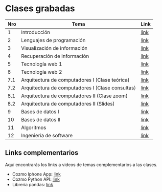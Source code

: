 # Clases grabadas

| Nro | Tema | Link |
| ------------- | ------------- | ------------- |
| 1 | Introducción | [link](https://drive.google.com/file/d/1AUYGBf8pI2Aa-6iegqEWTvNUMoJ-FnDx/view) |
| 2 | Lenguajes de programación | [link](https://drive.google.com/file/d/13fI5MxdFKZbuETgciqPSi6Lk9nKK0mgh/view) |
| 3 | Visualización de información | [link](https://drive.google.com/file/d/1YpxFnzsPkbLflXN8QuK39hkQljco_0GI/view) |
| 4 | Recuperación de información | [link](https://drive.google.com/file/d/153UtsHNuLwNwYUWX7xK0HTNxelNRpjAS/view) |
| 5 | Tecnología web 1 | [link](https://drive.google.com/file/d/19t3M5FaMk76qE5c6s2JhvfL5MUzJrJ3y/view) |
| 6 | Tecnología web 2 | [link](https://drive.google.com/file/d/13VYykoM5Eow-g1minRoQ8r4_tGVSXQaH/view) |
| 7.1 | Arquitectura de computadores I (Clase teórica) | [link](https://www.youtube.com/watch?v=nkrGCRknoL8) |
| 7.2 | Arquitectura de computadores I (Clase consultas) | [link](https://drive.google.com/file/d/1SxmVe_y4IrJwmWRvE_xlf-y0JvZJTHeB/view) |
| 8.1 | Arquitectura de computadores II (Clase zoom) | [link](https://zoom.us/rec/share/U11YyMCJeE41Df0Wu-6aQMBKwVeVM-nGMeGK2TaEQ5sOfFzgeLFl3XzXNSRMqpzN.r1YxyM9mrrknJwE2) |
| 8.2 | Arquitectura de computadores II (Slides) | [link](http://iic2333.ing.puc.cl/slides/exploratorio-os.html#/1/2) |
| 9 | Bases de datos I | [link](https://zoom.us/rec/play/IfqsjKtPsgjBySEVhp19d7EQHQ2qHDFQ4uaoKzSwi9eU_WO6SvfbkrqQDnwmJNe9gPn1ZtDhdJoO3_OR.1w64iCP0BbO3HDwA?continueMode=true&_x_zm_rtaid=6feMqbgzQZym9FM3aXjjvw.1618328005648.0df7d417e98f7458f12d9850c0407e4d&_x_zm_rhtaid=588) |
| 10 | Bases de datos II | [link](https://drive.google.com/drive/folders/1N35uLAGcDidznwzys_47WOu6ZKYFtV6r) |
| 11 | Algoritmos | [link](https://zoom.us/rec/play/IIXUohT1GOC2Pqajjjn-4SvD-abu-zNWGu9-O3lo0VXaf0Oy8a5LQHx_cxRcAF1_xLaix7Dmk7dofZUB.0wf7FrfXPw6i_xnh) |
| 12 | Ingeniería de software | [link](https://zoom.us/rec/share/htzO7-ei5xvy2AbN5TAT4s50hO9gWIYLda8VigV9PXS93MpWN71dQFaamnNbWKLO.CyCFsn-MQDqeCeR2) |

## Links complementarios
Aquí encontrarás los links a videos de temas complementarios a las clases.

- Cozmo Iphone App: [link](https://www.youtube.com/watch?v=kt-KYA7YAqg&feature=youtu.be)
- Cozmo Python API: [link](https://www.youtube.com/watch?v=AlKf4WIgK9s)
- Librería pandas: [link](https://drive.google.com/file/d/1iwynpbZfy2UF491bj8uMbnQ5E22rZ64v/view?usp=sharing)
